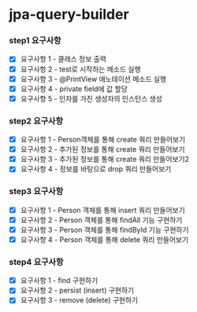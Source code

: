 # jpa-query-builder

### step1 요구사항
- [x] 요구사항 1 - 클래스 정보 출력
- [x] 요구사항 2 - test로 시작하는 메소드 실행
- [x] 요구사항 3 - @PrintView 애노테이션 메소드 실행
- [x] 요구사항 4 - private field에 값 할당
- [x] 요구사항 5 - 인자를 가진 생성자의 인스턴스 생성

### step2 요구사항
- [x] 요구사항 1 - Person객체를 통해 create 쿼리 만들어보기
- [x] 요구사항 2 - 추가된 정보를 통해 create 쿼리 만들어보기
- [x] 요구사항 3 - 추가된 정보를 통해 create 쿼리 만들어보기2
- [x] 요구사항 4 - 정보를 바탕으로 drop 쿼리 만들어보기

### step3 요구사항
- [x] 요구사항 1 - Person 객체를 통해 insert 쿼리 만들어보기
- [x] 요구사항 2 - Person 객체를 통해 findAll 기능 구현하기
- [x] 요구사항 3 - Person 객체를 통해 findById 기능 구현하기
- [x] 요구사항 4 - Person 객체를 통해 delete 쿼리 만들어보기

### step4 요구사항
- [x] 요구사항 1 - find 구현하기
- [x] 요구사항 2 - persist (insert) 구현하기
- [x] 요구사항 3 - remove (delete) 구현하기
